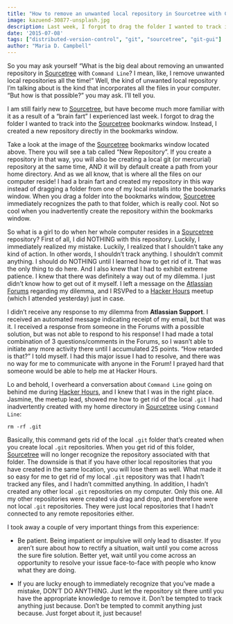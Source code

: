 ```yaml
---
title: "How to remove an unwanted local repository in Sourcetree with Command Line"
image: kazuend-30877-unsplash.jpg
description: Last week, I forgot to drag the folder I wanted to track into the Sourcetree bookmarks window and created a new repository directly in the bookmarks window.
date: '2015-07-08'
tags: ["distributed-version-control", "git", "sourcetree", "git-gui"]
author: "Maria D. Campbell"
---
```


So you may ask yourself “What is the big deal about removing an unwanted repository in [Sourcetree](https://www.sourcetreeapp.com/) with `Command Line`? I mean, like, I remove unwanted local repositories all the time!” Well, the kind of unwanted local repository I’m talking about is the kind that incorporates all the files in your computer. “But how is that possible?” you may ask. I’ll tell you.

I am still fairly new to [Sourcetree](https://www.sourcetreeapp.com/), but have become much more familiar with it as a result of a “brain fart” I experienced last week. I forgot to drag the folder I wanted to track into the [Sourcetree](https://www.sourcetreeapp.com/) bookmarks window. Instead, I created a new repository directly in the bookmarks window.

Take a look at the image of the [Sourcetree](https://www.sourcetreeapp.com/) bookmarks window located above. There you will see a tab called “New Repository”. If you create a repository in that way, you will also be creating a local git (or mercurial)  repository at the same time, AND it will by default create a path from your home directory. And as we all know, that is where all the files on our computer reside! I had a brain fart and created my repository in this way instead of dragging a folder from one of my local installs into the bookmarks window. When you drag a folder into the bookmarks window, [Sourcetree](https://www.sourcetreeapp.com/) immediately recognizes the path to that folder, which is really cool. Not so cool when you inadvertently create the repository within the bookmarks window.

So what is a girl to do when her whole computer resides in a [Sourcetree](https://www.sourcetreeapp.com/) repository? First of all, I did NOTHING with this repository. Luckily, I immediately realized my mistake. Luckily, I realized that I shouldn’t take any kind of action. In other words, I shouldn’t track anything. I shouldn’t commit anything. I should do NOTHING until I learned how to get rid of it. That was the only thing to do here. And I also knew that I had to exhibit extreme patience. I knew that there was definitely a way out of my dilemma. I just didn’t know how to get out of it myself. I left a message on the [Atlassian Forums](https://community.atlassian.com/) regarding my dilemma, and I RSVPed to a [Hacker Hours](https://www.meetup.com/hackerhours/) meetup (which I attended yesterday) just in case.

I didn’t receive any response to my dilemma from **Atlassian Support**. I received an automated message indicating receipt of my email, but that was it. I received  a response from someone in the Forums with  a possible solution, but was not able to respond to his response! I had made a total combination of 3 questions/comments in the Forums, so I wasn’t able to initiate any more activity there until I accumulated 25 points. “How retarded is that?” I told myself. I had this major issue I had to resolve, and there was no way for me to communicate with anyone in the Forum! I prayed hard that someone would be able to help me at Hacker Hours.

Lo and behold, I overheard a conversation about `Command Line` going on behind me during [Hacker Hours](https://www.meetup.com/hackerhours/), and I knew that I was in the right place. Jasmine, the meetup lead, showed me how to get rid of the local `.git` I had inadvertently created with my home directory in  [Sourcetree](https://www.sourcetreeapp.com/) using `Command Line`:

```shell
rm -rf .git
```

Basically, this command gets rid of the local `.git` folder that’s created when you create local `.git` repositories. When you get rid of this folder, [Sourcetree](https://www.sourcetreeapp.com/) will no longer recognize the repository associated with that folder. The downside is that if you have other local repositories that you have created in the same location, you will lose them as well. What made it so easy for me to get rid of my local `.git` repository was that I hadn’t tracked any files, and  I hadn’t committed anything. In addition, I hadn’t created any other local `.git` repositories on my computer. Only this one. All my other repositories were created via drag and drop, and therefore were not local `.git` repositories. They were just local repositories that I hadn’t connected to any remote repositories either.

I took away a couple of very important things from this experience:

+ Be patient. Being impatient or impulsive will only lead to disaster. If you aren’t sure about how to rectify a situation, wait until you come across the sure fire solution. Better yet, wait until you come across an opportunity to resolve your issue face-to-face with people who know what they are doing.

+ If you are lucky enough to immediately recognize that you’ve made a mistake, DON’T DO ANYTHING. Just let the repository sit there until you have the appropriate knowledge to remove it. Don’t be tempted to track anything just because. Don’t be tempted to commit anything just because. Just forget about it, just because!